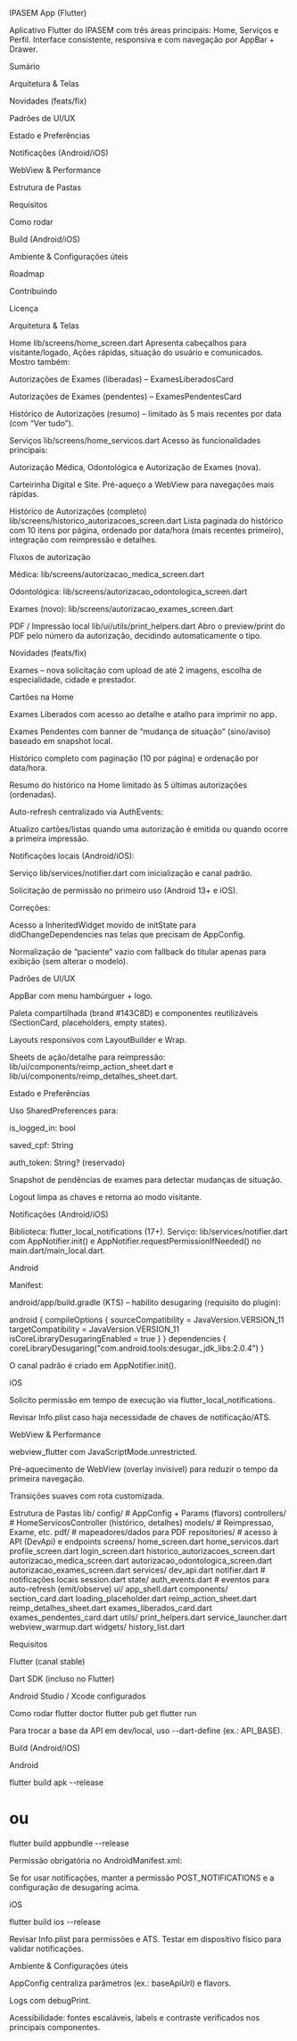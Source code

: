 IPASEM App (Flutter)

Aplicativo Flutter do IPASEM com três áreas principais: Home, Serviços e Perfil. Interface consistente, responsiva e com navegação por AppBar + Drawer.

Sumário

Arquitetura & Telas

Novidades (feats/fix)

Padrões de UI/UX

Estado e Preferências

Notificações (Android/iOS)

WebView & Performance

Estrutura de Pastas

Requisitos

Como rodar

Build (Android/iOS)

Ambiente & Configurações úteis

Roadmap

Contribuindo

Licença

Arquitetura & Telas

Home
lib/screens/home_screen.dart
Apresenta cabeçalhos para visitante/logado, Ações rápidas, situação do usuário e comunicados. Mostro também:

Autorizações de Exames (liberadas) – ExamesLiberadosCard

Autorizações de Exames (pendentes) – ExamesPendentesCard

Histórico de Autorizações (resumo) – limitado às 5 mais recentes por data (com “Ver tudo”).

Serviços
lib/screens/home_servicos.dart
Acesso às funcionalidades principais:

Autorização Médica, Odontológica e Autorização de Exames (nova).

Carteirinha Digital e Site.
Pré-aqueço a WebView para navegações mais rápidas.

Histórico de Autorizações (completo)
lib/screens/historico_autorizacoes_screen.dart
Lista paginada do histórico com 10 itens por página, ordenado por data/hora (mais recentes primeiro), integração com reimpressão e detalhes.

Fluxos de autorização

Médica: lib/screens/autorizacao_medica_screen.dart

Odontológica: lib/screens/autorizacao_odontologica_screen.dart

Exames (novo): lib/screens/autorizacao_exames_screen.dart

PDF / Impressão local
lib/ui/utils/print_helpers.dart
Abro o preview/print do PDF pelo número da autorização, decidindo automaticamente o tipo.

Novidades (feats/fix)

Exames – nova solicitação com upload de até 2 imagens, escolha de especialidade, cidade e prestador.

Cartões na Home

Exames Liberados com acesso ao detalhe e atalho para imprimir no app.

Exames Pendentes com banner de “mudança de situação” (sino/aviso) baseado em snapshot local.

Histórico completo com paginação (10 por página) e ordenação por data/hora.

Resumo do histórico na Home limitado às 5 últimas autorizações (ordenadas).

Auto-refresh centralizado via AuthEvents:

Atualizo cartões/listas quando uma autorização é emitida ou quando ocorre a primeira impressão.

Notificações locais (Android/iOS):

Serviço lib/services/notifier.dart com inicialização e canal padrão.

Solicitação de permissão no primeiro uso (Android 13+ e iOS).

Correções:

Acesso a InheritedWidget movido de initState para didChangeDependencies nas telas que precisam de AppConfig.

Normalização de “paciente” vazio com fallback do titular apenas para exibição (sem alterar o modelo).

Padrões de UI/UX

AppBar com menu hambúrguer + logo.

Paleta compartilhada (brand #143C8D) e componentes reutilizáveis (SectionCard, placeholders, empty states).

Layouts responsivos com LayoutBuilder e Wrap.

Sheets de ação/detalhe para reimpressão:
lib/ui/components/reimp_action_sheet.dart e lib/ui/components/reimp_detalhes_sheet.dart.

Estado e Preferências

Uso SharedPreferences para:

is_logged_in: bool

saved_cpf: String

auth_token: String? (reservado)

Snapshot de pendências de exames para detectar mudanças de situação.

Logout limpa as chaves e retorna ao modo visitante.

Notificações (Android/iOS)

Biblioteca: flutter_local_notifications (17+).
Serviço: lib/services/notifier.dart com AppNotifier.init() e AppNotifier.requestPermissionIfNeeded() no main.dart/main_local.dart.

Android

Manifest:

<uses-permission android:name="android.permission.POST_NOTIFICATIONS" />


android/app/build.gradle (KTS) – habilito desugaring (requisito do plugin):

android {
compileOptions {
sourceCompatibility = JavaVersion.VERSION_11
targetCompatibility = JavaVersion.VERSION_11
isCoreLibraryDesugaringEnabled = true
}
}
dependencies {
coreLibraryDesugaring("com.android.tools:desugar_jdk_libs:2.0.4")
}


O canal padrão é criado em AppNotifier.init().

iOS

Solicito permissão em tempo de execução via flutter_local_notifications.

Revisar Info.plist caso haja necessidade de chaves de notificação/ATS.

WebView & Performance

webview_flutter com JavaScriptMode.unrestricted.

Pré-aquecimento de WebView (overlay invisível) para reduzir o tempo da primeira navegação.

Transições suaves com rota customizada.

Estrutura de Pastas
lib/
config/                    # AppConfig + Params (flavors)
controllers/               # HomeServicosController (histórico, detalhes)
models/                    # Reimpressao, Exame, etc.
pdf/                       # mapeadores/dados para PDF
repositories/              # acesso à API (DevApi) e endpoints
screens/
home_screen.dart
home_servicos.dart
profile_screen.dart
login_screen.dart
historico_autorizacoes_screen.dart
autorizacao_medica_screen.dart
autorizacao_odontologica_screen.dart
autorizacao_exames_screen.dart
services/
dev_api.dart
notifier.dart            # notificações locais
session.dart
state/
auth_events.dart         # eventos para auto-refresh (emit/observe)
ui/
app_shell.dart
components/
section_card.dart
loading_placeholder.dart
reimp_action_sheet.dart
reimp_detalhes_sheet.dart
exames_liberados_card.dart
exames_pendentes_card.dart
utils/
print_helpers.dart
service_launcher.dart
webview_warmup.dart
widgets/
history_list.dart

Requisitos

Flutter (canal stable)

Dart SDK (incluso no Flutter)

Android Studio / Xcode configurados

Como rodar
flutter doctor
flutter pub get
flutter run


Para trocar a base da API em dev/local, uso --dart-define (ex.: API_BASE).

Build (Android/iOS)

Android

flutter build apk --release
# ou
flutter build appbundle --release


Permissão obrigatória no AndroidManifest.xml:

<uses-permission android:name="android.permission.INTERNET" />


Se for usar notificações, manter a permissão POST_NOTIFICATIONS e a configuração de desugaring acima.

iOS

flutter build ios --release


Revisar Info.plist para permissões e ATS. Testar em dispositivo físico para validar notificações.

Ambiente & Configurações úteis

AppConfig centraliza parâmetros (ex.: baseApiUrl) e flavors.

Logs com debugPrint.

Acessibilidade: fontes escaláveis, labels e contraste verificados nos principais componentes.